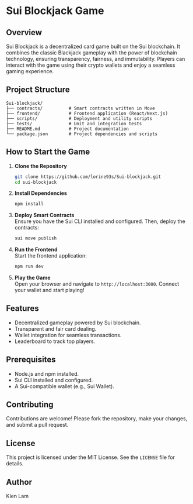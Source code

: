 # Sui Blockjack Game

## Overview
Sui Blockjack is a decentralized card game built on the Sui blockchain. It combines the classic Blackjack gameplay with the power of blockchain technology, ensuring transparency, fairness, and immutability. Players can interact with the game using their crypto wallets and enjoy a seamless gaming experience.

## Project Structure
```
Sui-blockjack/
├── contracts/          # Smart contracts written in Move
├── frontend/           # Frontend application (React/Next.js)
├── scripts/            # Deployment and utility scripts
├── tests/              # Unit and integration tests
├── README.md           # Project documentation
└── package.json        # Project dependencies and scripts
```

## How to Start the Game
1. **Clone the Repository**  
    ```bash
    git clone https://github.com/lorine93s/Sui-blockjack.git
    cd sui-blockjack
    ```

2. **Install Dependencies**  
    ```bash
    npm install
    ```

3. **Deploy Smart Contracts**  
    Ensure you have the Sui CLI installed and configured. Then, deploy the contracts:  
    ```bash
    sui move publish 
    ```

4. **Run the Frontend**  
    Start the frontend application:  
    ```bash
    npm run dev
    ```

5. **Play the Game**  
    Open your browser and navigate to `http://localhost:3000`. Connect your wallet and start playing!

## Features
- Decentralized gameplay powered by Sui blockchain.
- Transparent and fair card dealing.
- Wallet integration for seamless transactions.
- Leaderboard to track top players.

## Prerequisites
- Node.js and npm installed.
- Sui CLI installed and configured.
- A Sui-compatible wallet (e.g., Sui Wallet).

## Contributing
Contributions are welcome! Please fork the repository, make your changes, and submit a pull request.

## License
This project is licensed under the MIT License. See the `LICENSE` file for details.
## Author
Kien Lam
